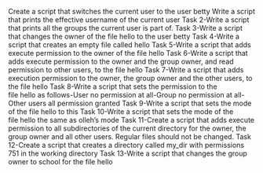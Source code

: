 Create a script that switches the current user to the user betty
Write a script that prints the effective username of the current user
Task 2-Write a script that prints all the groups the current user is part of.
Task 3-Write a script that changes the owner of the file hello to the user betty
Task 4-Write a script that creates an empty file called hello
Task 5-Write a script that adds execute permission to the owner of the file hello
Task 6-Write a script that adds execute permission to the owner and the group owner, and read permission to other users, to the file hello
Task 7-Write a script that adds execution permission to the owner, the group owner and the other users, to the file hello
Task 8-Write a script that sets the permission to the file hello as follows-User no permission at all-Group no permission at all-Other users all permission granted
Task 9-Write a script that sets the mode of the file hello to this
Task 10-Write a script that sets the mode of the file hello the same as olleh’s mode
Task 11-Create a script that adds execute permission to all subdirectories of the current directory for the owner, the group owner and all other users. Regular files should not be changed.
Task 12-Create a script that creates a directory called my_dir with permissions 751 in the working directory
Task 13-Write a script that changes the group owner to school for the file hello
